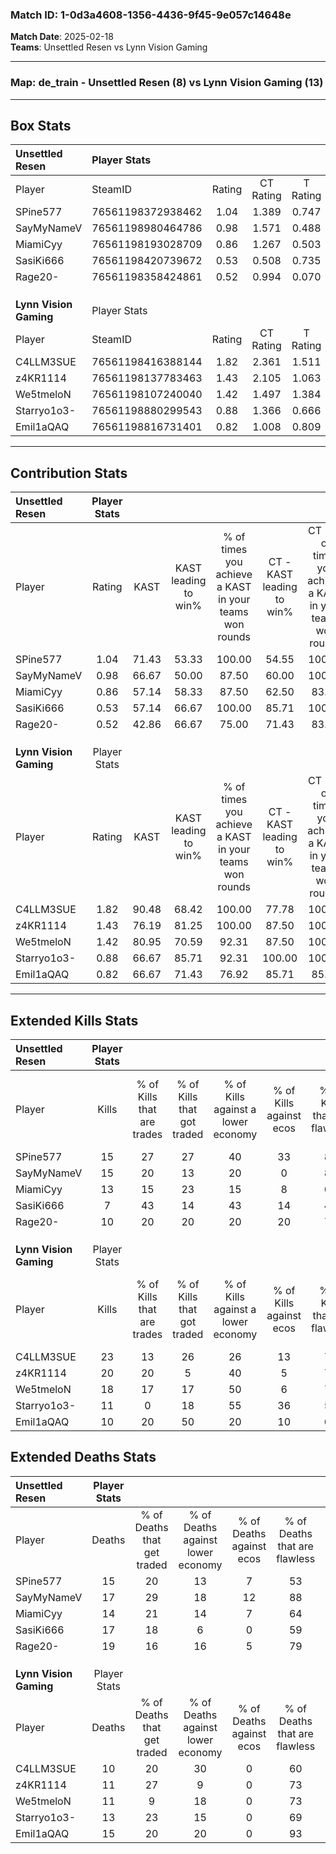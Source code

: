 ### Match ID: 1-0d3a4608-1356-4436-9f45-9e057c14648e  
**Match Date**: 2025-02-18  
**Teams**: Unsettled Resen vs Lynn Vision Gaming  

---  

### **Map**: de_train - Unsettled Resen (8) vs Lynn Vision Gaming (13)  
---  

## Box Stats  

| **Unsettled Resen**    | Player Stats      |        |           |          |       |       |       |         |        |      |     |
| :- | :- | :-: | :-: | :-: | :-: | :-: | :-: | :-: | :-: | :-: | :-: |
| Player                 | SteamID           | Rating | CT Rating | T Rating | KAST  |  ADR  | Kills | Assists | Deaths | K/D  | HS% |
| SPine577               | 76561198372938462 |  1.04  |   1.389   |  0.747   | 71.43 | 63.2  |  15   |    3    |   15   | 1.00 | 53  |
| SayMyNameV             | 76561198980464786 |  0.98  |   1.571   |  0.488   | 66.67 | 72.5  |  15   |    3    |   17   | 0.88 | 26  |
| MiamiCyy               | 76561198193028709 |  0.86  |   1.267   |  0.503   | 57.14 | 61.1  |  13   |    2    |   14   | 0.93 | 38  |
| SasiKi666              | 76561198420739672 |  0.53  |   0.508   |  0.735   | 57.14 | 53.2  |   7   |    5    |   17   | 0.41 | 14  |
| Rage20-                | 76561198358424861 |  0.52  |   0.994   |  0.070   | 42.86 | 63.7  |  10   |    3    |   19   | 0.53 | 70  |
|                        |                   |        |           |          |       |       |       |         |        |      |     |
|                        |                   |        |           |          |       |       |       |         |        |      |     |
|                        |                   |        |           |          |       |       |       |         |        |      |     |
| **Lynn Vision Gaming** | Player Stats      |        |           |          |       |       |       |         |        |      |     |
| Player                 | SteamID           | Rating | CT Rating | T Rating | KAST  |  ADR  | Kills | Assists | Deaths | K/D  | HS% |
| C4LLM3SUE              | 76561198416388144 |  1.82  |   2.361   |  1.511   | 90.48 | 119.3 |  23   |    5    |   10   | 2.30 | 56  |
| z4KR1114               | 76561198137783463 |  1.43  |   2.105   |  1.063   | 76.19 | 83.1  |  20   |    1    |   11   | 1.82 | 30  |
| We5tmeloN              | 76561198107240040 |  1.42  |   1.497   |  1.384   | 80.95 | 86.1  |  18   |    7    |   11   | 1.64 | 72  |
| Starryo1o3-            | 76561198880299543 |  0.88  |   1.366   |  0.666   | 66.67 | 60.8  |  11   |    4    |   13   | 0.85 | 72  |
| Emil1aQAQ              | 76561198816731401 |  0.82  |   1.008   |  0.809   | 66.67 | 68.6  |  10   |    4    |   15   | 0.67 | 70  |
---  

## Contribution Stats  

| **Unsettled Resen**    | Player Stats |       |                      |                                                        |                           |                                                             |                          |                                                            |
| :- | :-: | :-: | :-: | :-: | :-: | :-: | :-: | :-: |
| Player                 |    Rating    | KAST  | KAST leading to win% | % of times you achieve a KAST in your teams won rounds | CT - KAST leading to win% | CT - % of times you achieve a KAST in your teams won rounds | T - KAST leading to win% | T - % of times you achieve a KAST in your teams won rounds |
| SPine577               |     1.04     | 71.43 |        53.33         |                         100.00                         |           54.55           |                           100.00                            |          50.00           |                           100.00                           |
| SayMyNameV             |     0.98     | 66.67 |        50.00         |                         87.50                          |           60.00           |                           100.00                            |          25.00           |                           50.00                            |
| MiamiCyy               |     0.86     | 57.14 |        58.33         |                         87.50                          |           62.50           |                            83.33                            |          50.00           |                           100.00                           |
| SasiKi666              |     0.53     | 57.14 |        66.67         |                         100.00                         |           85.71           |                           100.00                            |          40.00           |                           100.00                           |
| Rage20-                |     0.52     | 42.86 |        66.67         |                         75.00                          |           71.43           |                            83.33                            |          50.00           |                           50.00                            |
|                        |              |       |                      |                                                        |                           |                                                             |                          |                                                            |
|                        |              |       |                      |                                                        |                           |                                                             |                          |                                                            |
|                        |              |       |                      |                                                        |                           |                                                             |                          |                                                            |
| **Lynn Vision Gaming** | Player Stats |       |                      |                                                        |                           |                                                             |                          |                                                            |
| Player                 |    Rating    | KAST  | KAST leading to win% | % of times you achieve a KAST in your teams won rounds | CT - KAST leading to win% | CT - % of times you achieve a KAST in your teams won rounds | T - KAST leading to win% | T - % of times you achieve a KAST in your teams won rounds |
| C4LLM3SUE              |     1.82     | 90.48 |        68.42         |                         100.00                         |           77.78           |                           100.00                            |          60.00           |                           100.00                           |
| z4KR1114               |     1.43     | 76.19 |        81.25         |                         100.00                         |           87.50           |                           100.00                            |          75.00           |                           100.00                           |
| We5tmeloN              |     1.42     | 80.95 |        70.59         |                         92.31                          |           87.50           |                           100.00                            |          55.56           |                           83.33                            |
| Starryo1o3-            |     0.88     | 66.67 |        85.71         |                         92.31                          |          100.00           |                           100.00                            |          71.43           |                           83.33                            |
| Emil1aQAQ              |     0.82     | 66.67 |        71.43         |                         76.92                          |           85.71           |                            85.71                            |          57.14           |                           66.67                            |
---  

## Extended Kills Stats  

| **Unsettled Resen**    | Player Stats |                            |                            |                                    |                         |                              |                                 |                                       |                    |           |
| :- | :-: | :-: | :-: | :-: | :-: | :-: | :-: | :-: | :-: | :-: |
| Player                 |    Kills     | % of Kills that are trades | % of Kills that got traded | % of Kills against a lower economy | % of Kills against ecos | % of Kills that are flawless | % of Kills that are close duels | % of Kills that are assisted by flash | Pistol Round Kills | AWP Kills |
| SPine577               |      15      |             27             |             27             |                 40                 |           33            |              80              |                7                |                   0                   |         0          |     3     |
| SayMyNameV             |      15      |             20             |             13             |                 20                 |            0            |              87              |                0                |                   0                   |         11         |     2     |
| MiamiCyy               |      13      |             15             |             23             |                 15                 |            8            |              69              |                0                |                  15                   |         0          |     2     |
| SasiKi666              |      7       |             43             |             14             |                 43                 |           14            |              43              |               14                |                  14                   |         0          |     0     |
| Rage20-                |      10      |             20             |             20             |                 20                 |           20            |              70              |               10                |                   0                   |         1          |     3     |
|                        |              |                            |                            |                                    |                         |                              |                                 |                                       |                    |           |
|                        |              |                            |                            |                                    |                         |                              |                                 |                                       |                    |           |
|                        |              |                            |                            |                                    |                         |                              |                                 |                                       |                    |           |
| **Lynn Vision Gaming** | Player Stats |                            |                            |                                    |                         |                              |                                 |                                       |                    |           |
| Player                 |    Kills     | % of Kills that are trades | % of Kills that got traded | % of Kills against a lower economy | % of Kills against ecos | % of Kills that are flawless | % of Kills that are close duels | % of Kills that are assisted by flash | Pistol Round Kills | AWP Kills |
| C4LLM3SUE              |      23      |             13             |             26             |                 26                 |           13            |              74              |                4                |                   4                   |         2          |     1     |
| z4KR1114               |      20      |             20             |             5              |                 40                 |            5            |              75              |                0                |                  10                   |         15         |     0     |
| We5tmeloN              |      18      |             17             |             17             |                 50                 |            6            |              72              |                0                |                   0                   |         0          |     2     |
| Starryo1o3-            |      11      |             0              |             18             |                 55                 |           36            |              55              |                0                |                   0                   |         0          |     1     |
| Emil1aQAQ              |      10      |             20             |             50             |                 20                 |           10            |              60              |               10                |                   0                   |         0          |     3     |
## Extended Deaths Stats  

| **Unsettled Resen**    | Player Stats |                             |                                   |                          |                               |                            |                           |               |
| :- | :-: | :-: | :-: | :-: | :-: | :-: | :-: | :-: |
| Player                 |    Deaths    | % of Deaths that get traded | % of Deaths against lower economy | % of Deaths against ecos | % of Deaths that are flawless | % of Deaths that are close | % of Deaths while blinded | Deaths to AWP |
| SPine577               |      15      |             20              |                13                 |            7             |              53               |             7              |             7             |       4       |
| SayMyNameV             |      17      |             29              |                18                 |            12            |              88               |             6              |             6             |       3       |
| MiamiCyy               |      14      |             21              |                14                 |            7             |              64               |             0              |             0             |       2       |
| SasiKi666              |      17      |             18              |                 6                 |            0             |              59               |             0              |             6             |       5       |
| Rage20-                |      19      |             16              |                16                 |            5             |              79               |             0              |             0             |       3       |
|                        |              |                             |                                   |                          |                               |                            |                           |               |
|                        |              |                             |                                   |                          |                               |                            |                           |               |
|                        |              |                             |                                   |                          |                               |                            |                           |               |
| **Lynn Vision Gaming** | Player Stats |                             |                                   |                          |                               |                            |                           |               |
| Player                 |    Deaths    | % of Deaths that get traded | % of Deaths against lower economy | % of Deaths against ecos | % of Deaths that are flawless | % of Deaths that are close | % of Deaths while blinded | Deaths to AWP |
| C4LLM3SUE              |      10      |             20              |                30                 |            0             |              60               |             10             |             0             |       2       |
| z4KR1114               |      11      |             27              |                 9                 |            0             |              73               |             0              |             9             |       3       |
| We5tmeloN              |      11      |              9              |                18                 |            0             |              73               |             0              |             9             |       2       |
| Starryo1o3-            |      13      |             23              |                15                 |            0             |              69               |             8              |             8             |       2       |
| Emil1aQAQ              |      15      |             20              |                20                 |            0             |              93               |             7              |             0             |       3       |
